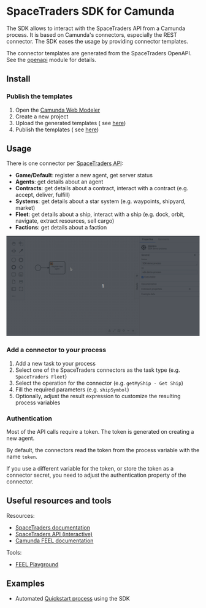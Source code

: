 # SpaceTraders SDK for Camunda

The SDK allows to interact with the SpaceTraders API from a Camunda process. It is based on Camunda's connectors,
especially the REST connector. The SDK eases the usage by providing connector templates.

The connector templates are generated from the SpaceTraders OpenAPI. See the [openapi](/openapi) module for details.

## Install

### Publish the templates

1. Open the [Camunda Web Modeler](https://modeler.cloud.camunda.io/)
2. Create a new project
3. Upload the generated templates (
   see [here](https://docs.camunda.io/docs/components/connectors/manage-connector-templates/#importing-existing-connector-templates))
4. Publish the templates (
   see [here](https://docs.camunda.io/docs/components/connectors/manage-connector-templates/#create-connector-templates))

## Usage

There is one connector
per [SpaceTraders API](https://spacetraders.stoplight.io/docs/spacetraders/11f2735b75b02-space-traders-api):

- **Game/Default**: register a new agent, get server status
- **Agents**: get details about an agent
- **Contracts**: get details about a contract, interact with a contract (e.g. accept, deliver, fulfill)
- **Systems**: get details about a star system (e.g. waypoints, shipyard, market)
- **Fleet**: get details about a ship, interact with a ship (e.g. dock, orbit, navigate, extract resources, sell cargo)
- **Factions**: get details about a faction

![SDK modeler demo](../assets/space-traders-sdk-demo-modeler.gif)

### Add a connector to your process

1. Add a new task to your process
2. Select one of the SpaceTraders connectors as the task type (e.g. `SpaceTraders Fleet`)
3. Select the operation for the connector (e.g. `getMyShip - Get Ship`)
4. Fill the required parameters (e.g. `shipSymbol`)
5. Optionally, adjust the result expression to customize the resulting process variables

### Authentication

Most of the API calls require a token. The token is generated on creating a new agent.

By default, the connectors read the token from the process variable with the name `token`.

If you use a different variable for the token, or store the token as a connector secret, you need to adjust the
authentication property of the connector.

## Useful resources and tools

Resources:

- [SpaceTraders documentation](https://docs.spacetraders.io/)
- [SpaceTraders API (interactive)](https://spacetraders.stoplight.io/docs/spacetraders)
- [Camunda FEEL documentation](https://docs.camunda.io/docs/components/modeler/feel/language-guide/feel-expressions-introduction/)

Tools:

- [FEEL Playground](https://camunda.github.io/feel-scala/docs/playground/)

## Examples

- Automated [Quickstart process](../examples/quickstart) using the SDK
